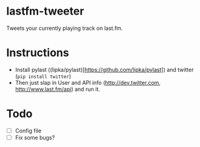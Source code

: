 lastfm-tweeter
==============

Tweets your currently playing track on last.fm.

Instructions
============

- Install pylast ((lipka/pylast)[https://github.com/lipka/pylast]) and twitter (`pip install twitter`)
- Then just slap in User and API info (http://dev.twitter.com, http://www.last.fm/api) and run it.


Todo
====

- [ ] Config file
- [ ] Fix some bugs?
